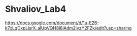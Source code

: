 # Shvaliov_Lab4
https://docs.google.com/document/d/1u-E26-k7cLqDxpLjsrX_alUpVQH8l8iAdm2IyzY2FZk/edit?usp=sharing
